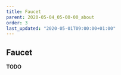 ```yaml
---
title: Faucet
parent: 2020-05-04_05-00-00_about
order: 3
last_updated: "2020-05-01T09:00:00+01:00"
---
```

## Faucet

__TODO__
